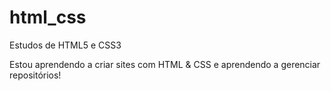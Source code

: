# html_css
 Estudos de HTML5 e CSS3

 Estou aprendendo a criar sites com HTML & CSS e aprendendo a gerenciar repositórios!